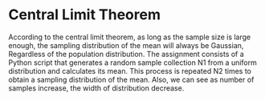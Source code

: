 # Central Limit Theorem
According to the central limit theorem, as long as the sample size is large enough,
the sampling distribution of the mean will always be Gaussian,
Regardless of the population distribution.
The assignment consists of a Python script that generates a random sample collection 
N1 from a uniform distribution and calculates its mean. This process is repeated N2 times
to obtain a sampling distribution of the mean. 
Also, we can see as number of samples increase, the width of distribution decrease.
